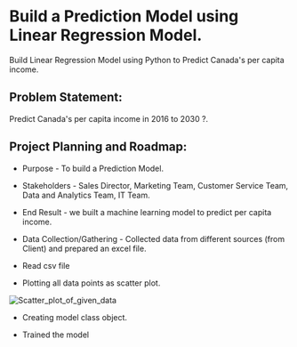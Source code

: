 # Build a Prediction Model using Linear Regression Model.

Build Linear Regression Model using Python to Predict Canada's per capita income.


## Problem Statement:
Predict Canada's per capita income in 2016 to 2030 ?.

## Project Planning and Roadmap:

- Purpose - To build a Prediction Model.

- Stakeholders - Sales Director, Marketing Team, Customer Service Team, Data and Analytics Team, IT Team. 

- End Result - we built a machine learning model to predict per capita income.

- Data Collection/Gathering - Collected data from different sources (from Client) and prepared an excel file. 

- Read csv file

- Plotting all data points as scatter plot.

![Scatter_plot_of_given_data](https://user-images.githubusercontent.com/122977758/227458288-c8ea0993-09ff-4b1f-b6b4-bfc58697e923.png)

- Creating model class object.

- Trained the model
